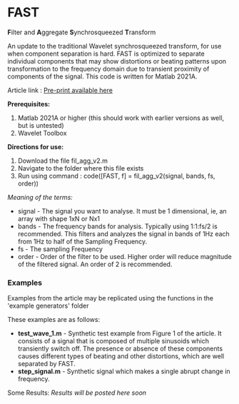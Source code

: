 # FAST #
**F**ilter and **A**ggregate **S**ynchrosqueezed **T**ransform

An update to the traditional Wavelet synchrosqueezed transform, for use when component separation is hard. FAST is optimized to separate individual components that may show distortions or beating patterns upon transformation to the frequency domain due to transient proximity of components of the signal.
This code is written for Matlab 2021A.

Article link : [Pre-print available here](https://www.techrxiv.org/articles/preprint/FAST_An_extension_of_the_Wavelet_Synchrosqueezed_Transform/15177819)

<b>Prerequisites:</b> 
1. Matlab 2021A or higher (this should work with earlier versions as well, but is untested)
2. Wavelet Toolbox

<b>Directions for use:</b> 
1. Download the file fil_agg_v2.m
2. Navigate to the folder where this file exists
3. Run using command : code([FAST, f] = fil_agg_v2(signal, bands, fs, order))

_Meaning of the terms:_
* signal - The signal you want to analyse. It must be 1 dimensional, ie, an array with shape 1xN or Nx1
* bands - The frequency bands for analysis. Typically using 1:1:fs/2 is recommended. This filters and analyzes the signal in bands of 1Hz each from 1Hz to half of the Sampling Frequency.
* fs - The sampling Frequency
* order - Order of the filter to be used. Higher order will reduce magnitude of the filtered signal. An order of 2 is recommended.

### Examples ###
Examples from the article may be replicated using the functions in the 'example generators' folder

These examples are as follows:
* **test_wave_1.m** - Synthetic test example from Figure 1 of the article. It consists of a signal that is composed of multiple sinusoids which transiently switch off. The presence or absence of these components causes different types of beating and other distortions, which are well separated by FAST.
* **step_signal.m** - Synthetic signal which makes a single abrupt change in frequency.

Some Results:
_Results will be posted here soon_
